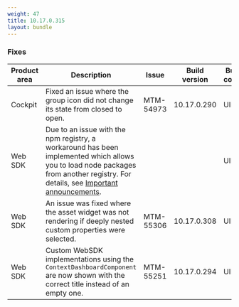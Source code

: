 ```yaml
---
weight: 47
title: 10.17.0.315
layout: bundle
---
```


<!--10.17.0.290 - 10.17.0.315-->


### Fixes

<table>
<colgroup>
<col style="width: 15%;">
<col style="width:50%;">
<col style="width: 10%;">
<col style="width: 12%;">
<col style="width: 13%;">
</colgroup>
<thead><tr>
<th>
Product area</th>
<th>
Description</th>
<th>
Issue</th>
<th>
Build version</th>
<th>Build comp.</th>
</tr>
</thead><tbody>

<tr>
<td>Cockpit</td>
<td>Fixed an issue where the group icon did not change its state from closed to open.</td>
<td>MTM-54973</td>
<td>10.17.0.290</td>
<td>UI</td>
</tr>

<tr>
<td>Web SDK</td>
<td>Due to an issue with the npm registry, a workaround has been implemented which allows you to load node packages from another registry. For details, see <a href="/release-10-15-0/announcements-10-15-0/" class="no-ajaxy">Important announcements<a/>.</td>
<td></td>
<td></td>
<td>UI</td>
</tr>

<tr>
<td>Web SDK</td>
<td>An issue was fixed where the asset widget was not rendering if deeply nested custom properties were selected.</td>
<td>MTM-55306</td>
<td>10.17.0.308</td>
<td>UI</td>
</tr>

<tr>
<td>Web SDK</td>
<td>Custom WebSDK implementations using the <code>ContextDashboardComponent</code> are now shown with the correct title instead of an empty one.</td>
<td>MTM-55251</td>
<td>10.17.0.294</td>
<td>UI</td>
</tr>


</tbody></table>
